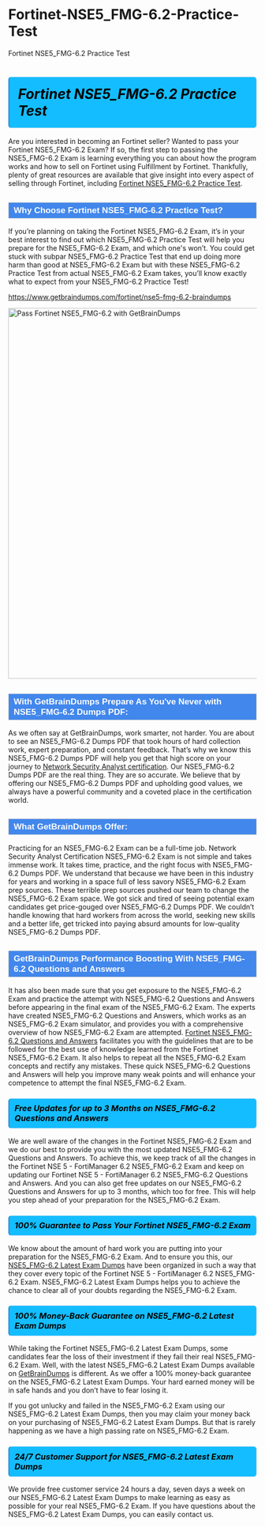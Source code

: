 # Fortinet-NSE5_FMG-6.2-Practice-Test
Fortinet NSE5_FMG-6.2 Practice Test
<h1><strong><span style="display: block; color: #000000; background: #14BDFF; border: 0.5px solid #AED6F1; border-left: 3px solid #3498DB; padding: .6em; border-radius: 6px;">                     <em>Fortinet NSE5_FMG-6.2 <span class="exam_variation">Practice Test</span> </em>                </span></strong>            </h1>                        <p>Are you interested in becoming an Fortinet seller? Wanted to pass your Fortinet NSE5_FMG-6.2 Exam? If so, the first step to passing the NSE5_FMG-6.2 Exam is             learning everything you can about how the program works and how to sell on Fortinet using Fulfillment by Fortinet. Thankfully, plenty of great resources             are available that give insight into every aspect of selling through Fortinet, including <a href="https://www.getbraindumps.com/fortinet/nse5-fmg-6.2-braindumps">Fortinet NSE5_FMG-6.2 <span class="exam_variation">Practice Test</span></a>.</p>                        <h2 style="background: #4287ec; border: 1px solid #cccccc; padding: 5px 10px;">                <span style="color: #ffffff;">                    <span style="font-size: 11pt;">                        <span style="line-height: normal;">                            <span style="font-family: Calibri,sans-serif;">                                <strong>                                    <span style="font-size: 13.0pt;">Why Choose Fortinet NSE5_FMG-6.2 <span class="exam_variation">Practice Test</span>?</span>                                </strong>                            </span>                        </span>                    </span>                </span>            </h2>                        <p>If you’re planning on taking the Fortinet NSE5_FMG-6.2 Exam, it’s in your best interest to find out which NSE5_FMG-6.2 <span class="exam_variation">Practice Test</span> will help you prepare for the NSE5_FMG-6.2 Exam,             and which one's won’t. You could get stuck with subpar NSE5_FMG-6.2 <span class="exam_variation">Practice Test</span> that end up doing more harm than good at NSE5_FMG-6.2 Exam but with these NSE5_FMG-6.2 <span class="exam_variation">Practice Test</span>             from actual NSE5_FMG-6.2 Exam takes, you’ll know exactly what to expect from your NSE5_FMG-6.2 <span class="exam_variation">Practice Test</span>!</p>                                    <p><a href="https://www.getbraindumps.com/fortinet/nse5-fmg-6.2-braindumps">https://www.getbraindumps.com/fortinet/nse5-fmg-6.2-braindumps</a></p>                        <p><a href="https://www.getbraindumps.com/"><img src="https://www.getbraindumps.com/images/get-updated-exam-questions-with-discount-getbraindumps.jpg" class="postImage" alt="Pass Fortinet NSE5_FMG-6.2 with GetBrainDumps" width="750"></a></p>                                        <h2 style="background: #4287ec; border: 1px solid #cccccc; padding: 5px 10px;">                <span style="color: #ffffff;">                    <span style="font-size: 11pt;">                        <span style="line-height: normal;">                            <span style="font-family: Calibri,sans-serif;">                                <strong>                                    <span style="font-size: 13.0pt;">With GetBrainDumps Prepare As You've Never with NSE5_FMG-6.2 <span class="exam_variation2">Dumps PDF</span>:</span>                                </strong>                            </span>                        </span>                    </span>                </span>            </h2>                        <p>As we often say at GetBrainDumps, work smarter, not harder. You are about to see an NSE5_FMG-6.2 <span class="exam_variation2">Dumps PDF</span> that took hours of hard collection work,             expert preparation, and constant feedback. That’s why we know this NSE5_FMG-6.2 <span class="exam_variation2">Dumps PDF</span> will help you get that high score on your journey to             <a href="https://www.getbraindumps.com/fortinet/nse-5-braindumps.html">Network Security Analyst certification</a>. Our NSE5_FMG-6.2 <span class="exam_variation2">Dumps PDF</span> are the real thing. They are so accurate. We believe that by offering             our NSE5_FMG-6.2 <span class="exam_variation2">Dumps PDF</span> and upholding good values, we always have a powerful community and a coveted place in the certification world.</p>                        <h2 style="background: #4287ec; border: 1px solid #cccccc; padding: 5px 10px;">                <span style="color: #ffffff;">                    <span style="font-size: 11pt;">                        <span style="line-height: normal;">                            <span style="font-family: Calibri,sans-serif;">                                <strong>                                    <span style="font-size: 13.0pt;">What GetBrainDumps Offer:</span>                                </strong>                            </span>                        </span>                    </span>                </span>            </h2>                        <p>Practicing for an NSE5_FMG-6.2 Exam can be a full-time job. Network Security Analyst Certification NSE5_FMG-6.2 Exam is not simple and takes immense work.             It takes time, practice, and the right focus with NSE5_FMG-6.2 <span class="exam_variation2">Dumps PDF</span>. We understand that because we have been in this industry for years and working in a             space full of less savory NSE5_FMG-6.2 Exam prep sources. These terrible prep sources pushed our team to change the NSE5_FMG-6.2 Exam space. We got sick and             tired of seeing potential exam candidates get price-gouged over NSE5_FMG-6.2 <span class="exam_variation2">Dumps PDF</span>. We couldn’t handle knowing that hard workers from across the world,             seeking new skills and a better life, get tricked into paying absurd amounts for low-quality NSE5_FMG-6.2 <span class="exam_variation2">Dumps PDF</span>.</p>                        <h2 style="background: #4287ec; border: 1px solid #cccccc; padding: 5px 10px;">                <span style="color: #ffffff;">                    <span style="font-size: 11pt;">                        <span style="line-height: normal;">                            <span style="font-family: Calibri,sans-serif;">                                <strong>                                    <span style="font-size: 13.0pt;">GetBrainDumps Performance Boosting With NSE5_FMG-6.2 <span class="exam_variation3">Questions and Answers</span></span>                                </strong>                            </span>                        </span>                    </span>                </span>            </h2>                        <p>It has also been made sure that you get exposure to the NSE5_FMG-6.2 Exam and practice the attempt with NSE5_FMG-6.2 <span class="exam_variation3">Questions and Answers</span> before appearing in             the final exam of the NSE5_FMG-6.2 Exam. The experts have created NSE5_FMG-6.2 <span class="exam_variation3">Questions and Answers</span>, which works as an NSE5_FMG-6.2 Exam simulator, and provides you with             a comprehensive overview of how NSE5_FMG-6.2 Exam are attempted. <a href="https://www.getbraindumps.com/fortinet-braindumps.html">Fortinet NSE5_FMG-6.2 <span class="exam_variation3">Questions and Answers</span></a> facilitates you with the guidelines that are to be followed             for the best use of knowledge learned from the Fortinet NSE5_FMG-6.2 Exam. It also helps to repeat all the NSE5_FMG-6.2 Exam concepts and rectify any mistakes.             These quick NSE5_FMG-6.2 <span class="exam_variation3">Questions and Answers</span> will help you improve many weak points and will enhance your competence to attempt the final NSE5_FMG-6.2 Exam.</p>                        <h3>                <strong>                    <span style="display: block; color: #000000; background: #14BDFF; border: 0.5px solid #AED6F1; border-left: 3px solid #3498DB; padding: .6em; border-radius: 6px;">                        <em>Free Updates for up to 3 Months on NSE5_FMG-6.2 <span class="exam_variation3">Questions and Answers</span></em>                    </span>                </strong>            </h3>                        <p>We are well aware of the changes in the Fortinet NSE5_FMG-6.2 Exam and we do our best to provide you with the most updated NSE5_FMG-6.2 <span class="exam_variation3">Questions and Answers</span>.             To achieve this, we keep track of all the changes in the Fortinet NSE 5 - FortiManager 6.2 NSE5_FMG-6.2 Exam and keep on updating our             Fortinet NSE 5 - FortiManager 6.2 NSE5_FMG-6.2 <span class="exam_variation3">Questions and Answers</span>. And you can also get free updates on our NSE5_FMG-6.2 <span class="exam_variation3">Questions and Answers</span> for up to 3 months,             which too for free. This will help you step ahead of your preparation for the NSE5_FMG-6.2 Exam.</p>                        <h3>                <strong>                    <span style="display: block; color: #000000; background: #14BDFF; border: 0.5px solid #AED6F1; border-left: 3px solid #3498DB; padding: .6em; border-radius: 6px;">                        <em>100% Guarantee to Pass Your Fortinet NSE5_FMG-6.2 Exam</em>                    </span>                </strong>            </h3>                        <p>We know about the amount of hard work you are putting into your preparation for the NSE5_FMG-6.2 Exam. And to ensure you this, our <a href="https://www.getbraindumps.com/fortinet/nse5-fmg-6.2-braindumps">NSE5_FMG-6.2 <span class="exam_variation4">Latest Exam Dumps</span></a>             have been organized in such a way that they cover every topic of the Fortinet NSE 5 - FortiManager 6.2 NSE5_FMG-6.2 Exam. NSE5_FMG-6.2 <span class="exam_variation4">Latest Exam Dumps</span>             helps you to achieve the chance to clear all of your doubts regarding the NSE5_FMG-6.2 Exam.</p>                        <h3>                <strong>                    <span style="display: block; color: #000000; background: #14BDFF; border: 0.5px solid #AED6F1; border-left: 3px solid #3498DB; padding: .6em; border-radius: 6px;">                        <em>100% Money-Back Guarantee on NSE5_FMG-6.2 <span class="exam_variation4">Latest Exam Dumps</span> </em>                    </span>                </strong>            </h3>                        <p>While taking the Fortinet NSE5_FMG-6.2 <span class="exam_variation4">Latest Exam Dumps</span>, some candidates fear the loss of their investment if they fail their real NSE5_FMG-6.2 Exam. Well, with the latest             NSE5_FMG-6.2 <span class="exam_variation4">Latest Exam Dumps</span> available on <a href="https://www.getbraindumps.com/fortinet/nse-5-braindumps.html">GetBrainDumps</a> is different. As we offer a 100% money-back guarantee on the NSE5_FMG-6.2 <span class="exam_variation4">Latest Exam Dumps</span>. Your hard earned money will be             in safe hands and you don’t have to fear losing it.</p>                        <p>If you got unlucky and failed in the NSE5_FMG-6.2 Exam using our NSE5_FMG-6.2 <span class="exam_variation4">Latest Exam Dumps</span>, then you may claim your money back on your purchasing of NSE5_FMG-6.2 <span class="exam_variation4">Latest Exam Dumps</span>.             But that is rarely happening as we have a high passing rate on NSE5_FMG-6.2 Exam.</p>                        <h3>                <strong>                    <span style="display: block; color: #000000; background: #14BDFF; border: 0.5px solid #AED6F1; border-left: 3px solid #3498DB; padding: .6em; border-radius: 6px;">                        <em>24/7 Customer Support for NSE5_FMG-6.2 <span class="exam_variation4">Latest Exam Dumps</span></em>                    </span>                </strong>            </h3>                        <p>We provide free customer service 24 hours a day, seven days a week on our NSE5_FMG-6.2 <span class="exam_variation4">Latest Exam Dumps</span> to make learning as easy as possible for your             real NSE5_FMG-6.2 Exam. If you have questions about the NSE5_FMG-6.2 <span class="exam_variation4">Latest Exam Dumps</span>, you can easily contact us.</p>                    
